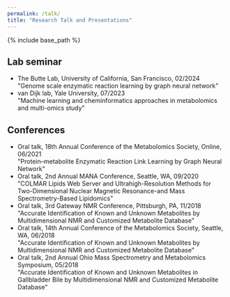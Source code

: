 ```yaml
---
permalink: /talk/
title: "Research Talk and Presentations"
---
```


{% include base_path %}
<!-- {% include toc %} -->

## Lab seminar

* The Butte Lab, University of California, San Francisco, 02/2024 <br>
"Genome scale enzymatic reaction learning by graph neural network"
* van Dijk lab, Yale University, 07/2023 <br>
"Machine learning and cheminformatics approaches in metabolomics and multi-omics study"

## Conferences

* Oral talk, 18th Annual Conference of the Metabolomics Society, Online, 06/2021 <br>
"Protein–metabolite Enzymatic Reaction Link Learning by Graph Neural Network" <br>
* Oral talk, 2nd Annual MANA Conference, Seattle, WA, 09/2020 <br>
"COLMAR Lipids Web Server and Ultrahigh-Resolution Methods for Two-Dimensional Nuclear Magnetic Resonance-and Mass Spectrometry-Based Lipidomics" <br>
* Oral talk, 3rd Gateway NMR Conference, Pittsburgh, PA, 11/2018 <br>
"Accurate Identification of Known and Unknown Metabolites by Multidimensional NMR and Customized Metabolite Database" <br>
* Oral talk, 14th Annual Conference of the Metabolomics Society, Seattle, WA, 06/2018 <br>
"Accurate Identification of Known and Unknown Metabolites by Multidimensional NMR and Customized Metabolite Database" <br>
* Oral talk, 2nd Annual Ohio Mass Spectrometry and Metabolomics Symposium, 05/2018 <br>
"Accurate Identification of Known and Unknown Metabolites in Gallbladder Bile by Multidimensional NMR and Customized Metabolite Database"
